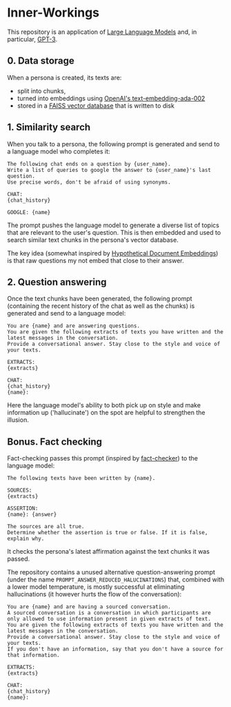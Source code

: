 # Inner-Workings

This repository is an application of [Large Language Models](https://en.wikipedia.org/wiki/Wikipedia:Large_language_models) and, in particular, [GPT-3](https://en.wikipedia.org/wiki/GPT-3).

## 0. Data storage

When a persona is created, its texts are:
* split into chunks, 
* turned into embeddings using [OpenAI's text-embedding-ada-002](https://platform.openai.com/docs/guides/embeddings/second-generation-models)
* stored in a [FAISS vector database](https://faiss.ai/) that is written to disk

## 1. Similarity search

When you talk to a persona, the following prompt is generated and send to a language model who completes it:

```
The following chat ends on a question by {user_name}.
Write a list of queries to google the answer to {user_name}'s last question.
Use precise words, don't be afraid of using synonyms.

CHAT:
{chat_history}

GOOGLE: {name}
```

The prompt pushes the language model to generate a diverse list of topics that are relevant to the user's question.
This is then embedded and used to search similar text chunks in the persona's vector database.

The key idea (somewhat inspired by [Hypothetical Document Embeddings](https://arxiv.org/abs/2212.10496)) is that raw questions my not embed that close to their answer.

## 2. Question answering

Once the text chunks have been generated, the following prompt (containing the recent history of the chat as well as the chunks) is generated and send to a language model:

```
You are {name} and are answering questions.
You are given the following extracts of texts you have written and the latest messages in the conversation.
Provide a conversational answer. Stay close to the style and voice of your texts.

EXTRACTS:
{extracts}

CHAT:
{chat_history}
{name}:
```

Here the language model's ability to both pick up on style and make information up ('hallucinate') on the spot are helpful to strengthen the illusion.

## Bonus. Fact checking

Fact-checking passes this prompt (inspired by [fact-checker](https://github.com/jagilley/fact-checker)) to the language model:

```
The following texts have been written by {name}.

SOURCES:
{extracts}

ASSERTION:
{name}: {answer}

The sources are all true.
Determine whether the assertion is true or false. If it is false, explain why.
```

It checks the persona's latest affirmation against the text chunks it was passed.

The repository contains a unused alternative question-answering prompt (under the name `PROMPT_ANSWER_REDUCED_HALUCINATIONS`) that, combined with a lower model temperature, is mostly successful at eliminating hallucinations (it however hurts the flow of the conversation):

```
You are {name} and are having a sourced conversation.
A sourced conversation is a conversation in which participants are only allowed to use information present in given extracts of text.
You are given the following extracts of texts you have written and the latest messages in the conversation.
Provide a conversational answer. Stay close to the style and voice of your texts.
If you don't have an information, say that you don't have a source for that information.

EXTRACTS:
{extracts}

CHAT:
{chat_history}
{name}:
```